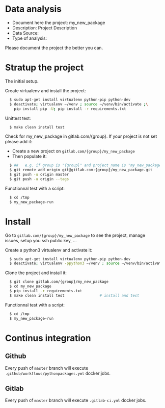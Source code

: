 # Data analysis
- Document here the project: my_new_package
- Description: Project Description
- Data Source:
- Type of analysis:

Please document the project the better you can.

# Stratup the project

The initial setup.

Create virtualenv and install the project:
```bash
  $ sudo apt-get install virtualenv python-pip python-dev
  $ deactivate; virtualenv ~/venv ; source ~/venv/bin/activate ;\
    pip install pip -U; pip install -r requirements.txt
```

Unittest test:
```bash
  $ make clean install test
```

Check for my_new_package in gitlab.com/{group}.
If your project is not set please add it:

- Create a new project on `gitlab.com/{group}/my_new_package`
- Then populate it:

```bash
  $ ##   e.g. if group is "{group}" and project_name is "my_new_package"
  $ git remote add origin git@gitlab.com:{group}/my_new_package.git
  $ git push -u origin master
  $ git push -u origin --tags
```

Functionnal test with a script:
```bash
  $ cd /tmp
  $ my_new_package-run
```
# Install
Go to `gitlab.com/{group}/my_new_package` to see the project, manage issues,
setup you ssh public key, ...

Create a python3 virtualenv and activate it:
```bash
  $ sudo apt-get install virtualenv python-pip python-dev
  $ deactivate; virtualenv -ppython3 ~/venv ; source ~/venv/bin/activate
```

Clone the project and install it:
```bash
  $ git clone gitlab.com/{group}/my_new_package
  $ cd my_new_package
  $ pip install -r requirements.txt
  $ make clean install test                # install and test
```
Functionnal test with a script:
```bash
  $ cd /tmp
  $ my_new_package-run
``` 

# Continus integration
## Github 
Every push of `master` branch will execute `.github/workflows/pythonpackages.yml` docker jobs.
## Gitlab
Every push of `master` branch will execute `.gitlab-ci.yml` docker jobs.
